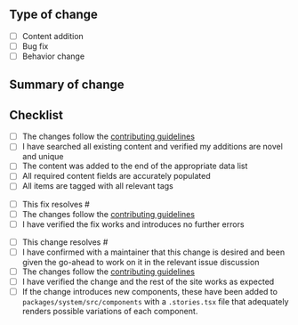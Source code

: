 ## Type of change

<!-- Add an x to the categories that apply -->

- [ ] Content addition
- [ ] Bug fix
- [ ] Behavior change

## Summary of change

<!-- Provide a brief summary of what changes this PR includes, like "added some popular React podcasts" or "fixed navigation menu getting cut off on screens narrower than 320px" -->

## Checklist

<!-- Delete as appropriate and then go through the list, adding an X to every item you have completed -->

<!-- Delete if your change is not a content addition -->

- [ ] The changes follow the [contributing guidelines](../CONTRIBUTING.md)
- [ ] I have searched all existing content and verified my additions are novel
      and unique
- [ ] The content was added to the end of the appropriate data list
- [ ] All required content fields are accurately populated
- [ ] All items are tagged with all relevant tags

<!-- Delete if your change is not a bug fix -->

- [ ] This fix resolves #<!-- replace with issue number -->
- [ ] The changes follow the [contributing guidelines](../CONTRIBUTING.md)
- [ ] I have verified the fix works and introduces no further errors

<!-- Delete if your change is not a behaviour change -->

- [ ] This change resolves #<!-- replace with issue number -->
- [ ] I have confirmed with a maintainer that this change is desired and been
      given the go-ahead to work on it in the relevant issue discussion
- [ ] The changes follow the [contributing guidelines](../CONTRIBUTING.md)
- [ ] I have verified the change and the rest of the site works as expected
- [ ] If the change introduces new components, these have been added to
      `packages/system/src/components` with a `.stories.tsx` file that
      adequately renders possible variations of each component.
